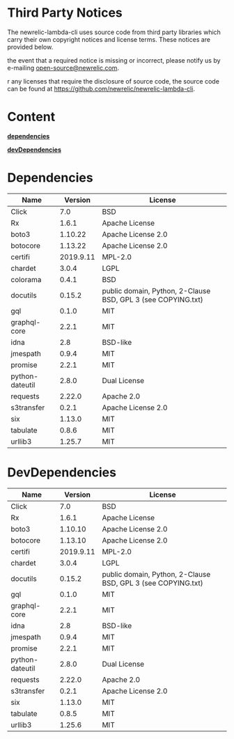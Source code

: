 # Third Party Notices

The newrelic-lambda-cli uses source code from third party libraries which carry their own copyright notices and license terms. These notices are provided below.

 the event that a required notice is missing or incorrect, please notify us by e-mailing open-source@newrelic.com.

r any licenses that require the disclosure of source code, the source code can be found at https://github.com/newrelic/newrelic-lambda-cli.

# Content

**[dependencies](#dependencies)**

**[devDependencies](#devdependencies)**

# Dependencies

| Name            | Version   | License                                                      |
|-----------------|-----------|--------------------------------------------------------------|
| Click           | 7.0       | BSD                                                          |
| Rx              | 1.6.1     | Apache License                                               |
| boto3           | 1.10.22   | Apache License 2.0                                           |
| botocore        | 1.13.22   | Apache License 2.0                                           |
| certifi         | 2019.9.11 | MPL-2.0                                                      |
| chardet         | 3.0.4     | LGPL                                                         |
| colorama        | 0.4.1     | BSD                                                          |
| docutils        | 0.15.2    | public domain, Python, 2-Clause BSD, GPL 3 (see COPYING.txt) |
| gql             | 0.1.0     | MIT                                                          |
| graphql-core    | 2.2.1     | MIT                                                          |
| idna            | 2.8       | BSD-like                                                     |
| jmespath        | 0.9.4     | MIT                                                          |
| promise         | 2.2.1     | MIT                                                          |
| python-dateutil | 2.8.0     | Dual License                                                 |
| requests        | 2.22.0    | Apache 2.0                                                   |
| s3transfer      | 0.2.1     | Apache License 2.0                                           |
| six             | 1.13.0    | MIT                                                          |
| tabulate        | 0.8.6     | MIT                                                          |
| urllib3         | 1.25.7    | MIT                                                          |

# DevDependencies

| Name            | Version   | License                                                      |
|-----------------|-----------|--------------------------------------------------------------|
| Click           | 7.0       | BSD                                                          |
| Rx              | 1.6.1     | Apache License                                               |
| boto3           | 1.10.10   | Apache License 2.0                                           |
| botocore        | 1.13.10   | Apache License 2.0                                           |
| certifi         | 2019.9.11 | MPL-2.0                                                      |
| chardet         | 3.0.4     | LGPL                                                         |
| docutils        | 0.15.2    | public domain, Python, 2-Clause BSD, GPL 3 (see COPYING.txt) |
| gql             | 0.1.0     | MIT                                                          |
| graphql-core    | 2.2.1     | MIT                                                          |
| idna            | 2.8       | BSD-like                                                     |
| jmespath        | 0.9.4     | MIT                                                          |
| promise         | 2.2.1     | MIT                                                          |
| python-dateutil | 2.8.0     | Dual License                                                 |
| requests        | 2.22.0    | Apache 2.0                                                   |
| s3transfer      | 0.2.1     | Apache License 2.0                                           |
| six             | 1.13.0    | MIT                                                          |
| tabulate        | 0.8.5     | MIT                                                          |
| urllib3         | 1.25.6    | MIT                                                          |
